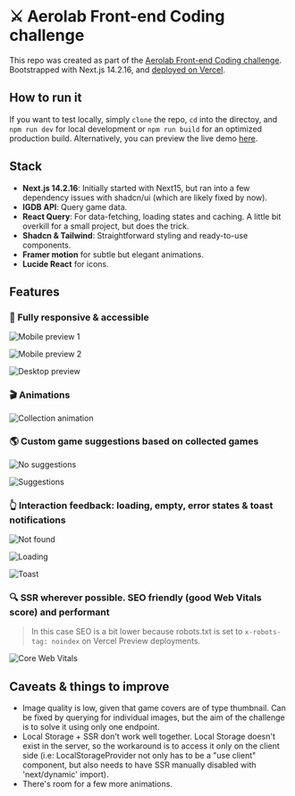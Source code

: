 # ⚔️ Aerolab Front-end Coding challenge

This repo was created as part of the [Aerolab Front-end Coding challenge](https://github.com/Aerolab/frontend-developer-coding-challenge). Bootstrapped with Next.js 14.2.16, and [deployed on Vercel](https://aerolabs-frontend-coding-challenge-4qn7dcknw.vercel.app/).

## How to run it

If you want to test locally, simply ```clone``` the repo, ```cd``` into the directoy, and ```npm run dev``` for local development or ```npm run build``` for an optimized production build. Alternatively, you can preview the live demo [here](https://aerolabs-frontend-coding-challenge-4qn7dcknw.vercel.app/).

## Stack
* **Next.js 14.2.16**: Initially started with Next15, but ran into a few dependency issues with shadcn/ui (which are likely fixed by now).
* **IGDB API**: Query game data.
* **React Query**: For data-fetching, loading states and caching. A little bit overkill for a small project, but does the trick.
* **Shadcn & Tailwind**: Straightforward styling and ready-to-use components.
* **Framer motion** for subtle but elegant animations.
* **Lucide React** for icons.

## Features

### 🦾 Fully responsive & accessible
![Mobile preview 1](./readme-media/responsive-1.png)

![Mobile preview 2](./readme-media/responsive-2.png)

![Desktop preview](./readme-media/responsive-3.png)


### 🎬 Animations
![Collection animation](./readme-media/game-collection.gif)


### 🌎 Custom game suggestions based on collected games
![No suggestions](./readme-media/empty-suggestions.png)

![Suggestions](./readme-media/suggestions.png)


### 👆 Interaction feedback: loading, empty, error states & toast notifications
![Not found](./readme-media/not-found.png)

![Loading](./readme-media/loading.png)

![Toast](./readme-media/toast.png)


### 🔍 SSR wherever possible. SEO friendly (good Web Vitals score) and performant
> In this case SEO is a bit lower because robots.txt is set to ```x-robots-tag: noindex``` on Vercel Preview deployments.

![Core Web Vitals](./readme-media/web-vitals.png)


## Caveats & things to improve
* Image quality is low, given that game covers are of type thumbnail. Can be fixed by querying for individual images, but the aim of the challenge is to solve it using only one endpoint.
* Local Storage + SSR don't work well together. Local Storage doesn't exist in the server, so the workaround is to access it only on the client side (i.e: LocalStorageProvider not only has to be a "use client" component, but also needs to have SSR manually disabled with 'next/dynamic' import).
* There's room for a few more animations.